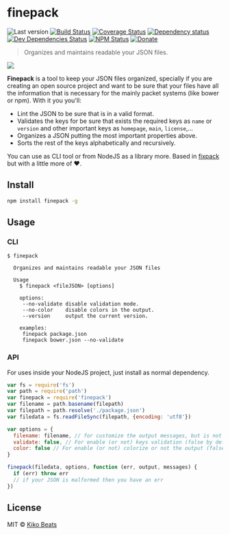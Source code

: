 # finepack

![Last version](https://img.shields.io/github/tag/Kikobeats/finepack.svg?style=flat-square)
[![Build Status](https://img.shields.io/travis/Kikobeats/finepack/master.svg?style=flat-square)](https://travis-ci.org/Kikobeats/finepack)
[![Coverage Status](https://img.shields.io/coveralls/Kikobeats/finepack.svg?style=flat-square)](https://coveralls.io/github/Kikobeats/finepack)
[![Dependency status](https://img.shields.io/david/Kikobeats/finepack.svg?style=flat-square)](https://david-dm.org/Kikobeats/finepack)
[![Dev Dependencies Status](https://img.shields.io/david/dev/Kikobeats/finepack.svg?style=flat-square)](https://david-dm.org/Kikobeats/finepack#info=devDependencies)
[![NPM Status](https://img.shields.io/npm/dm/str-match.svg?style=flat-square)](https://www.npmjs.org/package/str-match)
[![Donate](https://img.shields.io/badge/donate-paypal-blue.svg?style=flat-square)](https://paypal.me/Kikobeats)

> Organizes and maintains readable your JSON files.

![](http://i.imgur.com/2qNLC48.png)

**Finepack** is a tool to keep your JSON files organized, specially if you are creating an open source project and want to be sure that your files have all the information that is necessary for the mainly packet systems (like bower or npm). With it you you'll:

- Lint the JSON to be sure that is in a valid format.
- Validates the keys for be sure that exists the required keys as `name` or `version` and other important keys as `homepage`, `main`, `license`,...
- Organizes a JSON putting the most important properties above.
- Sorts the rest of the keys alphabetically and recursively.

You can use as CLI tool or from NodeJS as a library more. Based in [fixpack](https://github.com/henrikjoreteg/fixpack) but with a little more of ♥.

## Install

```bash
npm install finepack -g
```

## Usage

### CLI

```
$ finepack

  Organizes and maintains readable your JSON files

  Usage
    $ finepack <fileJSON> [options]

    options:
     --no-validate disable validation mode.
     --no-color    disable colors in the output.
     --version     output the current version.

    examples:
     finepack package.json
     finepack bower.json --no-validate
```

### API

For uses inside your NodeJS project, just install as normal dependency.

```js
var fs = require('fs')
var path = require('path')
var finepack = require('finepack')
var filename = path.basename(filepath)
var filepath = path.resolve('./package.json')
var filedata = fs.readFileSync(filepath, {encoding: 'utf8'})

var options = {
  filename: filename, // for customize the output messages, but is not necessary.
  validate: false, // For enable (or not) keys validation (false by default).
  color: false // For enable (or not) colorize or not the output (false by default).
}

finepack(filedata, options, function (err, output, messages) {
  if (err) throw err
  // if your JSON is malformed then you have an err
})
```

## License

MIT © [Kiko Beats](http://www.kikobeats.com)
